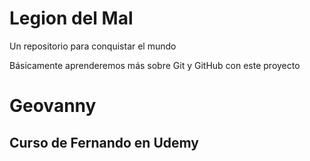# Legion del Mal
Un repositorio para conquistar el mundo

Básicamente aprenderemos más sobre Git y GitHub con este proyecto


# Geovanny


## Curso de Fernando en Udemy
